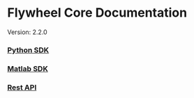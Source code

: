 # Flywheel Core Documentation
Version: 2.2.0

### [Python SDK](python/)

### [Matlab SDK](matlab/)

### [Rest API](swagger/index.html)

